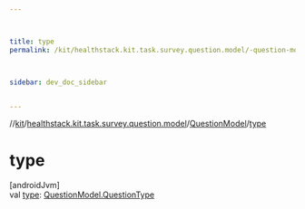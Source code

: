 ```yaml
---



title: type
permalink: /kit/healthstack.kit.task.survey.question.model/-question-model/type.html



sidebar: dev_doc_sidebar


---
```




//[kit](/kit.html)/[healthstack.kit.task.survey.question.model](../index.html)/[QuestionModel](index.html)/[type](type.html)



# type



[androidJvm]\
val [type](type.html): [QuestionModel.QuestionType](-question-type/index.html)






